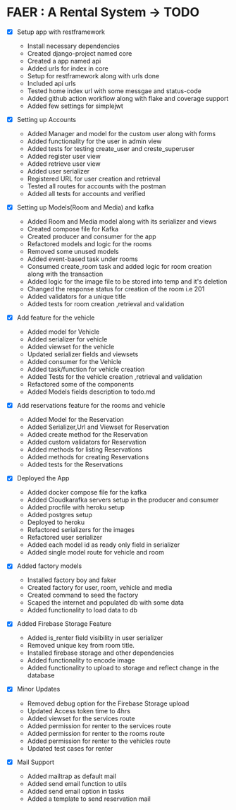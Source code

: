 # FAER : A Rental System -> TODO

- [x] Setup app with restframework

  - Install necessary dependencies
  - Created django-project named core
  - Created a app named api
  - Added urls for index in core
  - Setup for restframework along with urls done
  - Included api urls
  - Tested home index url with some messgae and status-code
  - Added github action workflow along with flake and coverage support
  - Added few settings for simplejwt

- [x] Setting up Accounts

  - Added Manager and model for the custom user along with forms
  - Added functionality for the user in admin view
  - Added tests for testing create_user and creste_superuser
  - Added register user view
  - Added retrieve user view
  - Added user serializer
  - Registered URL for user creation and retrieval
  - Tested all routes for accounts with the postman
  - Added all tests for accounts and verified

- [x] Setting up Models(Room and Media) and kafka

  - Added Room and Media model along with its serializer and views
  - Created compose file for Kafka
  - Created producer and consumer for the app
  - Refactored models and logic for the rooms
  - Removed some unused models
  - Added event-based task under rooms
  - Consumed create_room task and added logic for room creation along with the transaction
  - Added logic for the image file to be stored into temp and it's deletion
  - Changed the response status for creation of the room i.e 201
  - Added validators for a unique title
  - Added tests for room creation ,retrieval and validation

- [x] Add feature for the vehicle

  - Added model for Vehicle
  - Added serializer for vehicle
  - Added viewset for the vehicle
  - Updated serializer fields and viewsets
  - Added consumer for the Vehicle
  - Added task/function for vehicle creation
  - Added Tests for the vehicle creation ,retrieval and validation
  - Refactored some of the components
  - Added Models fields description to todo.md

- [x] Add reservations feature for the rooms and vehicle

  - Added Model for the Reservation
  - Added Serializer,Url and Viewset for Reservation
  - Added create method for the Reservation
  - Added custom validators for Reservation
  - Added methods for listing Reservations
  - Added methods for creating Reservations
  - Added tests for the Reservations

- [x] Deployed the App

  - Added docker compose file for the kafka
  - Added Cloudkarafka servers setup in the producer and consumer
  - Added procfile with heroku setup
  - Added postgres setup
  - Deployed to heroku
  - Refactored serializers for the images
  - Refactored user serializer
  - Added each model id as ready only field in serializer
  - Added single model route for vehicle and room

- [x] Added factory models

  - Installed factory boy and faker
  - Created factory for user, room, vehicle and media
  - Created command to seed the factory
  - Scaped the internet and populated db with some data
  - Added functionality to load data to db

- [x] Added Firebase Storage Feature

  - Added is_renter field visibility in user serializer
  - Removed unique key from room title.
  - Installed firebase storage and other dependencies
  - Added functionality to encode image
  - Added functionality to upload to storage and reflect change in the database

- [x] Minor Updates

  - Removed debug option for the Firebase Storage upload
  - Updated Access token time to 4hrs
  - Added viewset for the services route
  - Added permission for renter to the services route
  - Added permission for renter to the rooms route
  - Added permission for renter to the vehicles route
  - Updated test cases for renter

- [x] Mail Support
  - Added mailtrap as default mail
  - Added send email function to utils
  - Added send email option in tasks
  - Added a template to send reservation mail
